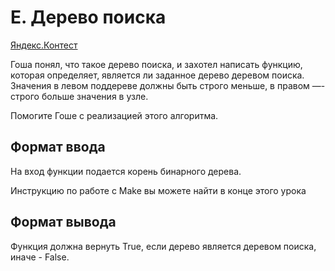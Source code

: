 # E. Дерево поиска

[Яндекс.Контест](https://contest.yandex.ru/contest/24809/problems/E/)

Гоша понял, что такое дерево поиска, и захотел написать функцию, которая определяет, является ли заданное дерево деревом поиска. Значения в левом поддереве должны быть строго меньше, в правом —- строго больше значения в узле.

Помогите Гоше с реализацией этого алгоритма.

## Формат ввода
На вход функции подается корень бинарного дерева.

Инструкцию по работе с Make вы можете найти в конце этого урока

## Формат вывода
Функция должна вернуть True, если дерево является деревом поиска, иначе - False.
